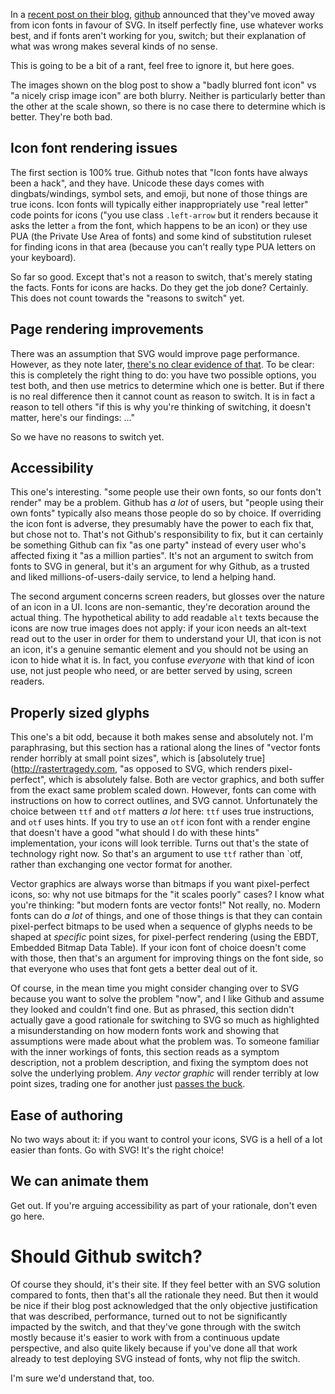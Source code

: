 In a [recent post on their blog](https://github.com/blog/2112-delivering-octicons-with-svg), [github](github.com) announced that  they've moved away from icon fonts in favour of SVG. In itself perfectly fine, use whatever works best, and if fonts aren't working for you, switch; but their explanation of what was wrong makes several kinds of no sense.

This is going to be a bit of a rant, feel free to ignore it, but here goes.

The images shown on the blog post to show a "badly blurred font icon" vs "a nicely crisp image icon" are both blurry. Neither is particularly better than the other at the scale shown, so there is no case there to determine which is better. They're both bad.

## Icon font rendering issues

The first section is 100% true. Github notes that "Icon fonts have always been a hack", and they have. Unicode these days comes with dingbats/windings, symbol sets, and emoji, but none of those things are true icons. Icon fonts will typically either inappropriately use "real letter" code points for icons ("you use class `.left-arrow` but it renders because it asks the letter `a` from the font, which happens to be an icon) or they use PUA (the Private Use Area of fonts) and some kind of substitution ruleset for finding icons in that area (because you can't really type PUA letters on your keyboard).

So far so good. Except that's not a reason to switch, that's merely stating the facts. Fonts for icons are hacks. Do they get the job done? Certainly. This does not count towards the "reasons to switch" yet.

## Page rendering improvements

There was an assumption that SVG would improve page performance. However, as they note later, [there's no clear evidence of that](https://cloud.githubusercontent.com/assets/54012/13176951/eedb1330-d6e3-11e5-8dfb-99932ff7ee25.png). To be clear: this is completely the right thing to do: you have two possible options, you test both, and then use metrics to determine which one is better. But if there is no real difference then it cannot count as reason to switch. It is in fact a reason to tell others "if this is why you're thinking of switching, it doesn't matter, here's our findings: ..."

So we have no reasons to switch yet.

## Accessibility

This one's interesting. "some people use their own fonts, so our fonts don't render" may be a problem. Github has *a lot* of users, but "people using their own fonts" typically also means those people do so by choice. If overriding the icon font is adverse, they presumably have the power to each fix that, but chose not to. That's not Github's responsibility to fix, but it can certainly be something Github can fix "as one party" instead of every user who's affected fixing it "as a million parties". It's not an argument to switch from fonts to SVG in general, but it's an argument for why Github, as a trusted and liked millions-of-users-daily service, to lend a helping hand.

The second argument concerns screen readers, but glosses over the nature of an icon in a UI. Icons are non-semantic, they're decoration around the actual thing. The hypothetical ability to add readable `alt` texts because the icons are now true images does not apply: if your icon needs an alt-text read out to the user in order for them to understand your UI, that icon is not an icon, it's a genuine semantic element and you should not be using an icon to hide what it is. In fact, you confuse *everyone* with that kind of icon use, not just people who need, or are better served by using, screen readers.

## Properly sized glyphs

This one's a bit odd, because it both makes sense and absolutely not. I'm paraphrasing, but this section has a rational along the lines of "vector fonts render horribly at small point sizes", which is [absolutely true](http://rastertragedy.com, "as opposed to SVG, which renders pixel-perfect", which is absolutely false.  Both are vector graphics, and both suffer from the exact same problem scaled down. However, fonts can come with instructions on how to correct outlines, and SVG cannot. Unfortunately the choice between `ttf` and `otf` matters *a lot* here: `ttf` uses true instructions, and `otf` uses hints. If you try to use an `otf` icon font with a render engine that doesn't have a good "what should I do with these hints" implementation, your icons will look terrible. Turns out that's the state of technology right now. So that's an argument to use `ttf` rather than `otf, rather than exchanging one vector format for another.

Vector graphics are always worse than bitmaps if you want pixel-perfect icons, so: why not use bitmaps for the "it scales poorly" cases? I know what you're thinking: "but modern fonts are vector fonts!" Not really, no. Modern fonts can do *a lot* of things, and one of those things is that they can contain pixel-perfect bitmaps to be used when a sequence of glyphs needs to be shaped at *specific* point sizes, for pixel-perfect rendering (using the EBDT, Embedded Bitmap Data Table). If your icon font of choice doesn't come with those, then that's an argument for improving things on the font side, so that everyone who uses that font gets a better deal out of it.

Of course, in the mean time you might consider changing over to SVG because you want to solve the problem "now", and I like Github and assume they looked and couldn't find one. But as phrased, this section didn't actually gave a good rationale for switching to SVG so much as highlighted a misunderstanding on how modern fonts work and showing that assumptions were made about what the problem was. To someone familiar with the inner workings of fonts, this section reads as a symptom description, not a problem description, and fixing the symptom does not solve the underlying problem. *Any vector graphic* will render terribly at low point sizes, trading one for another just [passes the buck](https://en.wikipedia.org/wiki/Buck_passing).

## Ease of authoring

No two ways about it: if you want to control your icons, SVG is a hell of a lot easier than fonts. Go with SVG! It's the right choice! 

## We can animate them

Get out. If you're arguing accessibility as part of your rationale, don't even go here.

# Should Github switch?

Of course they should, it's their site. If they feel better with an SVG solution compared to fonts, then that's all the rationale they need. But then it would be nice if their blog post acknowledged that the only objective justification that was described, performance, turned out to not be significantly impacted by the switch, and that they've gone through with the switch mostly because it's easier to work with from a continuous update perspective, and also quite likely because if you've done all that work already to test deploying SVG instead of fonts, why not flip the switch.

I'm sure we'd understand that, too.